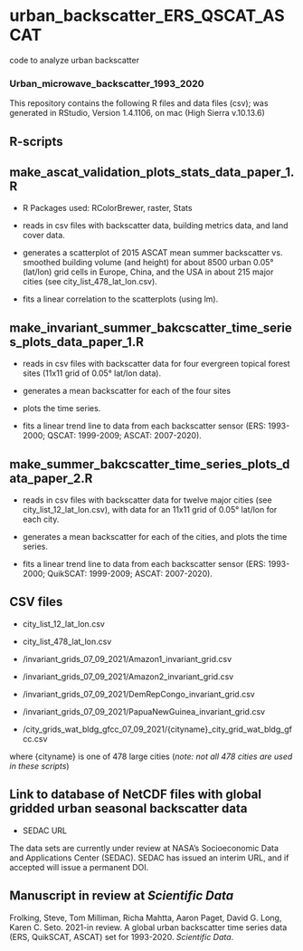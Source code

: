 # urban_backscatter_ERS_QSCAT_ASCAT
code to analyze urban backscatter

### Urban_microwave_backscatter_1993_2020

This repository contains the following R files and data files (csv); was generated in RStudio, Version 1.4.1106, on mac (High Sierra v.10.13.6)

## R-scripts

## make_ascat_validation_plots_stats_data_paper_1.R

* R Packages used: RColorBrewer, raster, Stats

* reads in csv files with backscatter data, building metrics data, and land cover data.

* generates a scatterplot of 2015 ASCAT mean summer backscatter vs. smoothed building volume (and height) for about 8500 urban 0.05° (lat/lon) grid cells in Europe, China, and the USA in about 215 major cities (see city_list_478_lat_lon.csv).

* fits a linear correlation to the scatterplots (using lm).

## make_invariant_summer_bakcscatter_time_series_plots_data_paper_1.R

* reads in csv files with backscatter data for four evergreen topical forest sites (11x11 grid of 0.05° lat/lon data).

* generates a mean backscatter for each of the four sites

* plots the time series.

* fits a linear trend line to data from each backscatter sensor (ERS: 1993-2000; QSCAT: 1999-2009; ASCAT: 2007-2020).

## make_summer_bakcscatter_time_series_plots_data_paper_2.R

* reads in csv files with backscatter data for twelve major cities (see city_list_12_lat_lon.csv), with data for an 11x11 grid of 0.05° lat/lon for each city.

* generates a mean backscatter for each of the cities, and plots the time series.

* fits a linear trend line to data from each backscatter sensor (ERS: 1993-2000; QuikSCAT: 1999-2009; ASCAT: 2007-2020).

## CSV files

* city_list_12_lat_lon.csv
* city_list_478_lat_lon.csv

* /invariant_grids_07_09_2021/Amazon1_invariant_grid.csv
* /invariant_grids_07_09_2021/Amazon2_invariant_grid.csv
* /invariant_grids_07_09_2021/DemRepCongo_invariant_grid.csv
* /invariant_grids_07_09_2021/PapuaNewGuinea_invariant_grid.csv

* /city_grids_wat_bldg_gfcc_07_09_2021/{cityname}_city_grid_wat_bldg_gfcc.csv

where {cityname} is one of 478 large cities (*note: not all 478 cities are used in these scripts*)

## Link to database of NetCDF files with global gridded urban seasonal backscatter data

* SEDAC URL

The data sets are currently under review at NASA’s Socioeconomic Data and Applications Center (SEDAC).  SEDAC has issued an interim URL, and if accepted will issue a permanent DOI.

## Manuscript in review at _Scientific Data_

Frolking, Steve, Tom Milliman, Richa Mahtta, Aaron Paget, David G. Long, Karen C. Seto. 2021-in review. A global urban backscatter time series data (ERS, QuikSCAT, ASCAT) set for 1993-2020. _Scientific Data_.
